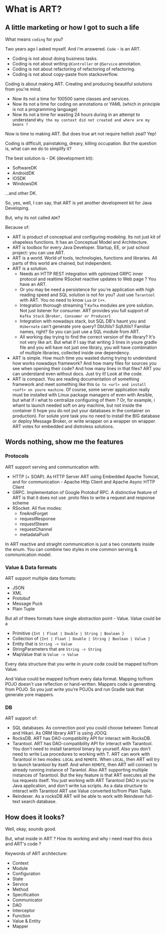 # What is ART?

## A little marketing or how I got to such a life
 
What means `coding` for you?

Two years ago I asked myself. And i'm answered. `Code` - is an ART.

* Coding is not about doing business tasks.
* Coding is not about writing `@Controller` or `@Service` annotation.
* Coding is not about refactoring of refactoring of refactoring.
* Coding is not about copy-paste from stackoverflow.

Coding is about making ART. Creating and producing beautiful solutions from you're mind.

* Now its not a time for 100500 same classes and services.
* Now its not a time for coding on annotations or YAML (which in principle is not a programming language)
* Now its not a time for wasting 24 hours during in an attempt to understand `Why the my context did not created and where are my beans ?`

Now is time to making ART. But does true art not require hellish zeal? Yep! 

Coding is difficult, painstaking, dreary, killing occupation. But the question is, what can we do to simplify it?

The best solution is - DK (development kit):

* SoftwareDK
* AndroidDK
* IOSDK
* WindowsDK

...and other DK.

So, yes, well, I can say, that ART is yet another development kit for Java Developing. 

But, why its not called `ADK`? 
      
Because of:

* ART is product of conceptual and configuring modeling. Its not just kit of shapeless functions. It has an Conceptual Model and Architecture.
* ART is toolbox for every Java Developer. Startup, EE, or just school project: you can use ART. 
* ART is a world. World of tools, technologies, functions and libraries. All parts of this world are chained, but independent.
* ART is a solution. 
    * Needs an HTTP REST integration with optimized GRPC inner protocol and realtime RSocket reactive updates to Web page ? You have an ART. 
    * Or you may be need a persistence for you're application with high reading speed and SQL solution is not for you? Just use `Tarantool` with ART. You no need to know `Lua` or `C++`. 
    * Integration thorough streaming ? `Kafka` modules are yore solution. Not just listener for consumer. ART provides you full support of `Kafka Stack` (`Broker, Consumer or Producer`)
    * Integration with nowadays stack, but SQL DB's haunt you and `Hibernate` can't generate yore query? DbUtils? SqlUtils? Familiar names, right? So you can just use a SQL module from ART.  
    * All working day trying to find the correct version of the library? It's not very like art. But what if I say that writing 3 lines in youre gradle file and you will have not just one library, you will have combination of multiple libraries, collected inside one dependency. 
* ART is simple. How much time you wasted during trying to understand how works nowadays framework? And how many files for sources you see when opening their code? And how many lines in that files? ART you can understand even without docs. Just try it! Look at the code.
* ART is compact. You are reading documentation of something framework and meet something like this `Go to <url> and install <soft> on youre machine`. Of course, some server application really must be installed with Linux package managers of even with Ansible, but what if i what to centralize configuring of them ? Or, for example, i whant to launch needed soft on any machine, but not inside the container (I hope you do not put your databases in the container on production). For solute yore task you no need to install the BIG database or deploy Message Broker, or write wrapper on a wrapper on wrapper. ART votes for embedded and distroless solutions.

## Words nothing, show me the features

### Protocols

ART support serving and communication with:

* HTTP (+ SOAP). As HTTP Server ART using Embedded Apache Tomcat, and for communication - Apache Http Client and Apache Async HTTP Client
* GRPC. Implementation of Google Protobuf RPC. A distinctive feature of ART is that it does not use .proto files to write a request and response scheme
* RSocket. All five modes: 
    * fireAndForget
    * requestResponse
    * requestSteam
    * requestChannel
    * metadataPush
    
In ART reactive and straight communication is just a two constants inside the enum. You can combine two styles in one common serving & communication model.

### Value & Data formats

ART support multiple data formats:

* JSON
* XML
* Protobuf
* Message Puck
* Plain Tuple

But all of thees formats have single abstraction point - Value.
Value could be a 
* Primitive `{Int | Float | Double | String | Boolean }`
* Collection of `{Int | Float | Double | String | Boolean | Value }`
* Entity that is `String -> Value`
* StringParameters that are `String -> String`
* MapValue that is `Value -> Value`

Every data structure that you write in youre code could be mapped to/from Value. 

And Value could be mapped to/from every data format.  Mapping to/from POJO doesn't use reflection or hand-written. Mappers code is generating from POJO. So you just write you're POJOs and run Gradle task that generate yore mappers.

### DB

ART support of:

* SQL databases. As connection pool you could choose between Tomcat and Hikari. As ORM library ART is using JOOQ.
* RocksDB. ART has DAO-compatibility API for interact with RocksDB.
* Tarantool. ART has DAO-compatibility API for interact with Tarantool. You don't need to install tarantool binary by yourself. Also you don't need to write Lua procedures to working with T. ART can work with Tarantool in two modes: `LOCAL` and `REMOTE`. When `LOCAL`, then ART will try to launch tarantool by itself. And when `REMOTE`, then ART will connect to already running instance of Tarantol. Also ART supporting multiple instances of Tarantool. But the key feature is that ART executes all the lua requests itself. You just working with ART Tarantool DAO in you're Java application, and don't write lua scripts. As a data structure to interact with Tarantool ART use Value converted to/from Plain Tuple.
* Reindexer. As a rocksDB ART will be able to work with Reindexer full-text search database.

 
## How does it looks?  


Well, okay, sounds good.

But, what inside in ART ? How its working and why i need read this docs and ART's code ?

Keywords of ART architecture:

* Context
* Module
* Configuration
* State
* Service
* Method
* Specification
* Communicator
* DAO
* Interceptor
* Function
* Value & Entity
* Mapper

